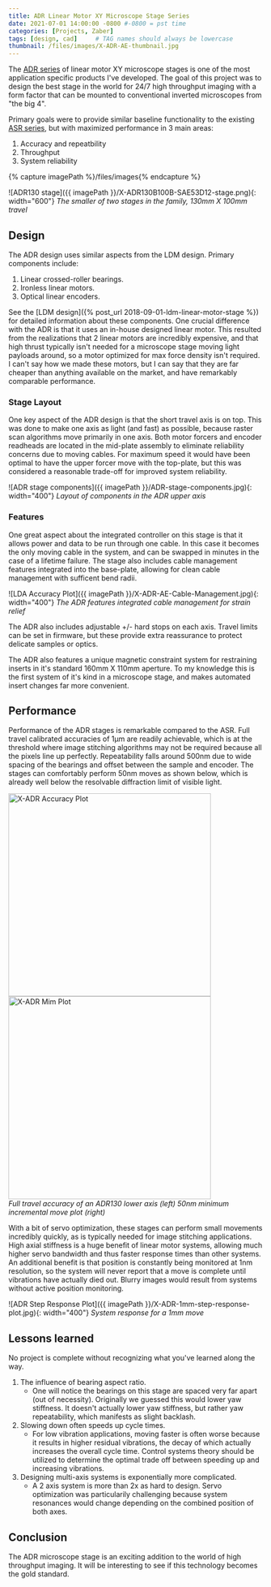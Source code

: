 ```yaml
---
title: ADR Linear Motor XY Microscope Stage Series
date: 2021-07-01 14:00:00 -0800 #-0800 = pst time
categories: [Projects, Zaber]
tags: [design, cad]     # TAG names should always be lowercase
thumbnail: /files/images/X-ADR-AE-thumbnail.jpg
---
```


The [ADR series](https://www.zaber.com/products/scanning-microscope-stages/X-ADR-AE) of linear motor XY microscope stages is one of the most application specific products I've developed. The goal of this project was to design the best stage in the world for 24/7 high throughput imaging with a form factor that can be mounted to conventional inverted microscopes from "the big 4".

Primary goals were to provide similar baseline functionality to the existing [ASR series](https://www.zaber.com/products/scanning-microscope-stages/X-ASR-E), but with maximized performance in 3 main areas: 
1. Accuracy and repeatbility
2. Throughput
3. System reliability

{% capture imagePath %}/files/images{% endcapture %}

![ADR130 stage]({{ imagePath }}/X-ADR130B100B-SAE53D12-stage.png){: width="600"} 
_The smaller of two stages in the family, 130mm X 100mm travel_

## Design

The ADR design uses similar aspects from the LDM design. Primary components include:  

1. Linear crossed-roller bearings.
2. Ironless linear motors.
3. Optical linear encoders.

See the [LDM design]({% post_url 2018-09-01-ldm-linear-motor-stage %}) for detailed information about these components. One crucial difference with the ADR is that it uses an in-house designed linear motor. This resulted from the realizations that 2 linear motors are incredibly expensive, and that high thrust typically isn't needed for a microscope stage moving light payloads around, so a motor optimized for max force density isn't required. I can't say how we made these motors, but I can say that they are far cheaper than anything available on the market, and have remarkably comparable performance.

### Stage Layout

One key aspect of the ADR design is that the short travel axis is on top. This was done to make one axis as light (and fast) as possible, because raster scan algorithms move primarily in one axis. Both motor forcers and encoder readheads are located in the mid-plate assembly to eliminate reliability concerns due to moving cables. For maximum speed it would have been optimal to have the upper forcer move with the top-plate, but this was considered a reasonable trade-off for improved system reliability. 

![ADR stage components]({{ imagePath }}/ADR-stage-components.jpg){: width="400"} 
_Layout of components in the ADR upper axis_

### Features

One great aspect about the integrated controller on this stage is that it allows power and data to be run through one cable. In this case it becomes the only moving cable in the system, and can be swapped in minutes in the case of a lifetime failure. The stage also includes cable management features integrated into the base-plate, allowing for clean cable management with sufficent bend radii.

![LDA Accuracy Plot]({{ imagePath }}/X-ADR-AE-Cable-Management.jpg){: width="400"} 
_The ADR features integrated cable management for strain relief_

The ADR also includes adjustable +/- hard stops on each axis. Travel limits can be set in firmware, but these provide extra reassurance to protect delicate samples or optics.

The ADR also features a unique magnetic constraint system for restraining inserts in it's standard 160mm X 110mm aperture. To my knowledge this is the first system of it's kind in a microscope stage, and makes automated insert changes far more convenient. 

## Performance

Performance of the ADR stages is remarkable compared to the ASR. Full travel calibrated accuracies of 1µm are readily achievable, which is at the threshold where image stitching algorithms may not be required because all the pixels line up perfectly. Repeatability falls around 500nm due to wide spacing of the bearings and offset between the sample and encoder. The stages can comfortably perform 50nm moves as shown below, which is already well below the resolvable diffraction limit of visible light.

<div class="container">
  <div class="row">
    <div class="col">
      <img src='{{ imagePath }}/X-ADR-accuracy-plot.gif' alt='X-ADR Accuracy Plot' width="400px" />
    </div>
    <div class="col">
      <img src='{{ imagePath }}/X-ADR-MIM-plot.gif' alt='X-ADR Mim Plot' width="400px" />
    </div>
  </div>
  <em>
    Full travel accuracy of an ADR130 lower axis (left) 50nm minimum incremental move plot (right)
   </em>
</div>

With a bit of servo optimization, these stages can perform small movements incredibly quickly, as is typically needed for image stitching applications. High axial stiffness is a huge benefit of linear motor systems, allowing much higher servo bandwidth and thus faster response times than other systems. An additional benefit is that position is constantly being monitored at 1nm resolution, so the system will never report that a move is complete until vibrations have actually died out. Blurry images would result from systems without active position monitoring.

![ADR Step Response Plot]({{ imagePath }}/X-ADR-1mm-step-response-plot.jpg){: width="400"} 
_System response for a 1mm move_

## Lessons learned

No project is complete without recognizing what you've learned along the way.

1. The influence of bearing aspect ratio.
   - One will notice the bearings on this stage are spaced very far apart (out of necessity). Originally we guessed this would lower yaw stiffness. It doesn't actually lower yaw stiffness, but rather yaw repeatability, which manifests as slight backlash. 
2. Slowing down often speeds up cycle times.
   - For low vibration applications, moving faster is often worse because it results in higher residual vibrations, the decay of which actually increases the overall cycle time. Control systems theory should be utilized to determine the optimal trade off between speeding up and increasing vibrations.
3. Designing multi-axis systems is exponentially more complicated.
   - A 2 axis system is more than 2x as hard to design. Servo optimization was particularily challenging because system resonances would change depending on the combined position of both axes. 

## Conclusion

The ADR microscope stage is an exciting addition to the world of high throughput imaging. It will be interesting to see if this technology becomes the gold standard.


